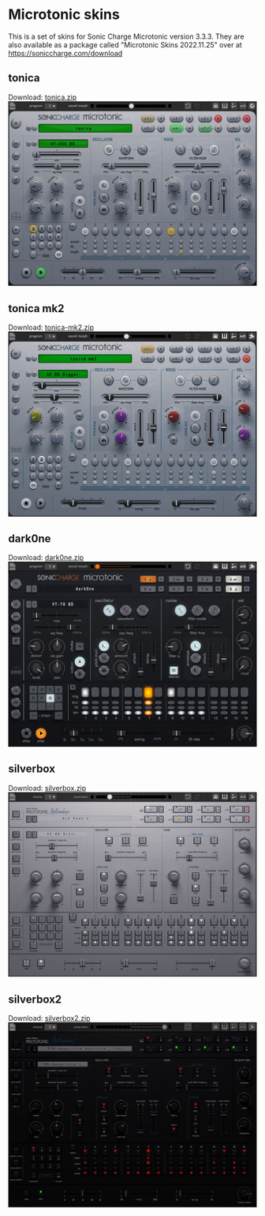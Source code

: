 # Microtonic skins

This is a set of skins for Sonic Charge Microtonic version 3.3.3. They are also available as a package called "Microtonic Skins 2022.11.25" over at https://soniccharge.com/download 

## tonica
Download: [tonica.zip](tonicA.zip)
![preview](tonicA-preview.jpg)

## tonica mk2
Download: [tonica-mk2.zip](tonicA-mk2.zip)
![preview](tonicA-mk2-preview.jpg)

## dark0ne
Download: [dark0ne.zip](dark0ne.zip)
![preview](dark0ne-preview.jpg)

## silverbox
Download: [silverbox.zip](silverbox.zip)
![preview](silverbox-preview.jpg)

## silverbox2
Download: [silverbox2.zip](silverbox2.zip)
![preview](silverbox2-preview.jpg)